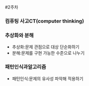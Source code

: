 #2주차 
### 컴퓨팅 사고CT(computer thinking)
### 추상화와 분해 
- 추상화:문제 관점으로 대상 단순화하기
- 분해:문제를 구현 가능한 수준으로 나누기 
### 패턴인식과알고리즘
- 패턴인식:문제의 유사성 파악해 적용하기
